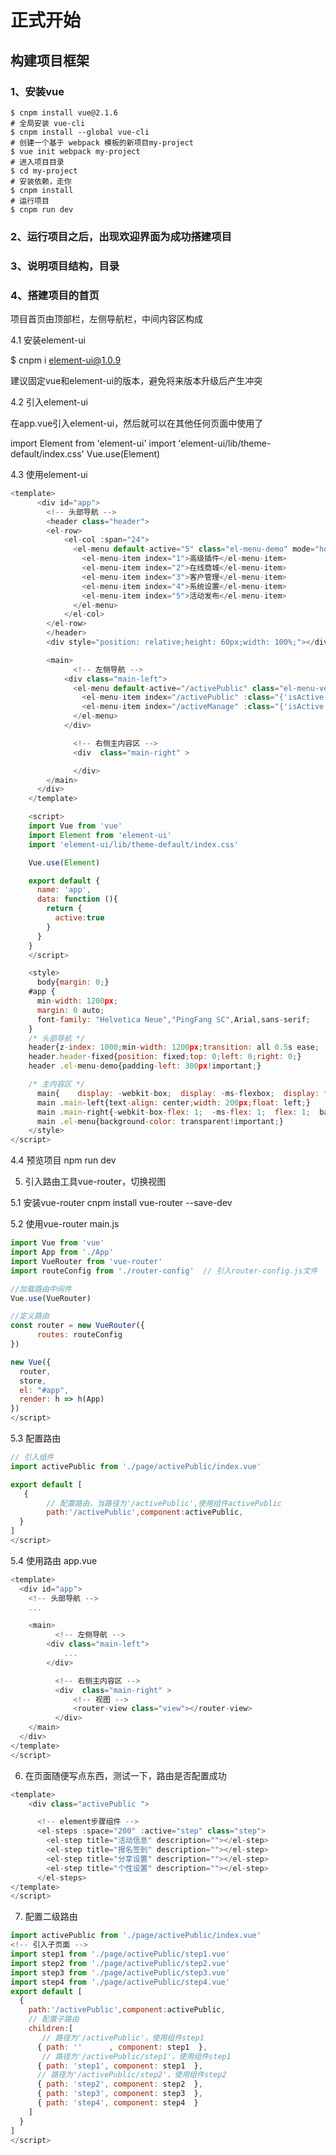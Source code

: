 # 正式开始 #

## 构建项目框架 ##

### 1、安装vue
    $ cnpm install vue@2.1.6
    # 全局安装 vue-cli
    $ cnpm install --global vue-cli
    # 创建一个基于 webpack 模板的新项目my-project
    $ vue init webpack my-project
    # 进入项目目录
    $ cd my-project
    # 安装依赖，走你
    $ cnpm install
    # 运行项目
    $ cnpm run dev
### 2、运行项目之后，出现欢迎界面为成功搭建项目

### 3、说明项目结构，目录

### 4、搭建项目的首页

项目首页由顶部栏，左侧导航栏，中间内容区构成

4.1 安装element-ui

$ cnpm i element-ui@1.0.9

建议固定vue和element-ui的版本，避免将来版本升级后产生冲突

4.2 引入element-ui

在app.vue引入element-ui，然后就可以在其他任何页面中使用了

 import Element from 'element-ui'
 import 'element-ui/lib/theme-default/index.css'
 Vue.use(Element)

4.3 使用element-ui

```JavaScript
<template>
      <div id="app">
        <!-- 头部导航 -->
        <header class="header">
        <el-row>
            <el-col :span="24">
              <el-menu default-active="5" class="el-menu-demo" mode="horizontal" @select="">
                <el-menu-item index="1">高级插件</el-menu-item>
                <el-menu-item index="2">在线商城</el-menu-item>
                <el-menu-item index="3">客户管理</el-menu-item>
                <el-menu-item index="4">系统设置</el-menu-item>
                <el-menu-item index="5">活动发布</el-menu-item>
              </el-menu>
            </el-col>
        </el-row>
        </header>
        <div style="position: relative;height: 60px;width: 100%;"></div>

        <main>
              <!-- 左侧导航 -->
            <div class="main-left">
              <el-menu default-active="/activePublic" class="el-menu-vertical-demo" :router="true">
                <el-menu-item index="/activePublic" :class="{'isActive': active}">活动发布</el-menu-item>
                <el-menu-item index="/activeManage" :class="{'isActive': !active}">活动管理</el-menu-item>
              </el-menu>
            </div>

              <!-- 右侧主内容区 -->
              <div  class="main-right" >

              </div>
        </main>
      </div>
    </template>

    <script>
    import Vue from 'vue'
    import Element from 'element-ui'
    import 'element-ui/lib/theme-default/index.css'

    Vue.use(Element)

    export default {
      name: 'app',
      data: function (){
        return {
          active:true
        }
      }
    }
    </script>

    <style>
      body{margin: 0;}
    #app {
      min-width: 1200px;
      margin: 0 auto;
      font-family: "Helvetica Neue","PingFang SC",Arial,sans-serif;
    }
    /* 头部导航 */
    header{z-index: 1000;min-width: 1200px;transition: all 0.5s ease;  border-top: solid 4px #3091F2;  background-color: #fff;  box-shadow: 0 2px 4px 0 rgba(0,0,0,.12),0 0 6px 0 rgba(0,0,0,.04);  }
    header.header-fixed{position: fixed;top: 0;left: 0;right: 0;}
    header .el-menu-demo{padding-left: 300px!important;}

    /* 主内容区 */
      main{    display: -webkit-box;  display: -ms-flexbox;  display: flex;  min-height: 800px;  border: solid 40px #E9ECF1;  background-color: #FCFCFC;  }
      main .main-left{text-align: center;width: 200px;float: left;}
      main .main-right{-webkit-box-flex: 1;  -ms-flex: 1;  flex: 1;  background-color: #fff; padding: 50px 70px; }
      main .el-menu{background-color: transparent!important;}
    </style>
</script>
```

4.4 预览项目 npm run dev

5. 引入路由工具vue-router，切换视图

5.1 安装vue-router
cnpm install vue-router --save-dev

5.2 使用vue-router  main.js

```JavaScript
import Vue from 'vue'
import App from './App'
import VueRouter from 'vue-router'
import routeConfig from './router-config'  // 引入router-config.js文件

//加载路由中间件
Vue.use(VueRouter)

//定义路由
const router = new VueRouter({
      routes: routeConfig
})

new Vue({
  router,
  store,
  el: "#app",
  render: h => h(App)
})
</script>
```

5.3 配置路由

```JavaScript
// 引入组件
import activePublic from './page/activePublic/index.vue'

export default [
   {
        // 配置路由，当路径为'/activePublic',使用组件activePublic
        path:'/activePublic',component:activePublic,
  }
]
</script>
```

5.4 使用路由 app.vue

```JavaScript
<template>
  <div id="app">
    <!-- 头部导航 -->
    ...

    <main>
          <!-- 左侧导航 -->
        <div class="main-left">
            ...
        </div>

          <!-- 右侧主内容区 -->
          <div  class="main-right" >
              <!-- 视图 -->
              <router-view class="view"></router-view>
          </div>
    </main>
  </div>
</template>
</script>
```

6. 在页面随便写点东西，测试一下，路由是否配置成功

```JavaScript
<template>
    <div class="activePublic ">

      <!-- element步骤组件 -->
      <el-steps :space="200" :active="step" class="step">
        <el-step title="活动信息" description=""></el-step>
        <el-step title="报名签到" description=""></el-step>
        <el-step title="分享设置" description=""></el-step>
        <el-step title="个性设置" description=""></el-step>
      </el-steps>
</template>
</script>
```

7. 配置二级路由

```JavaScript
import activePublic from './page/activePublic/index.vue'
<!-- 引入子页面 -->
import step1 from './page/activePublic/step1.vue'
import step2 from './page/activePublic/step2.vue'
import step3 from './page/activePublic/step3.vue'
import step4 from './page/activePublic/step4.vue'
export default [
  {
    path:'/activePublic',component:activePublic,
    // 配置子路由
    children:[
       // 路径为'/activePublic'，使用组件step1
      { path: ''      , component: step1  },
       // 路径为'/activePublic/step1'，使用组件step1
      { path: 'step1', component: step1  },
      // 路径为'/activePublic/step2'，使用组件step2
      { path: 'step2', component: step2  },
      { path: 'step3', component: step3  },
      { path: 'step4', component: step4  }
    ]
  }
]
</script>
```
